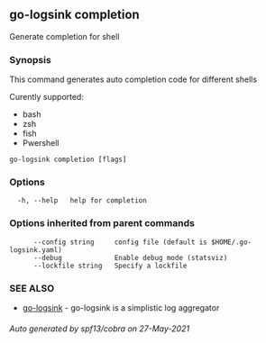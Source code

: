 ## go-logsink completion

Generate completion for shell

### Synopsis

This command generates auto completion code for different shells

Curently supported:

- bash
- zsh
- fish
- Pwershell

```
go-logsink completion [flags]
```

### Options

```
  -h, --help   help for completion
```

### Options inherited from parent commands

```
      --config string     config file (default is $HOME/.go-logsink.yaml)
      --debug             Enable debug mode (statsviz)
      --lockfile string   Specify a lockfile
```

### SEE ALSO

* [go-logsink](go-logsink.md)	 - go-logsink is a simplistic log aggregator

###### Auto generated by spf13/cobra on 27-May-2021
